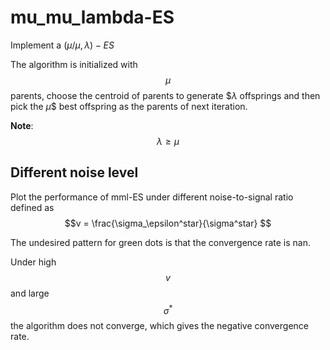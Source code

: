 # mu_mu_lambda-ES
Implement a $(\mu /\mu,\lambda )-ES$ 

The algorithm is initialized with $$\mu$$ parents, choose the centroid of parents to generate $$\lambda$ offsprings and then pick the $\mu$$ best offspring as the parents of next iteration. 

**Note**: $$\lambda \geq \mu$$

## Different noise level
Plot the performance of mml-ES under different noise-to-signal ratio defined as $$v = \frac{\sigma_\epsilon^star}{\sigma^star} $$ 

The undesired pattern for green dots is that the convergence rate is nan.

Under high $$v$$ and large $$\sigma^*$$ the algorithm does not converge, which gives the negative convergence rate.